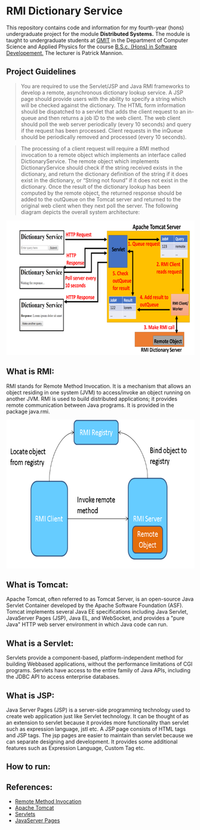 # RMI Dictionary Service
This repository contains code and information for my fourth-year (hons) undergraduate project for the module **Distributed Systems.**
The module is taught to undergraduate students at [GMIT](http://www.gmit.ie/) in the Department of Computer Science and Applied Physics for the course [B.S.c. (Hons) in Software Developement.](https://www.gmit.ie/software-development/bachelor-science-honours-software-development)
The lecturer is Patrick Mannion.

## Project Guidelines
> You are required to use the Servlet/JSP and Java RMI frameworks to develop a remote, asynchronous dictionary lookup service. A JSP page should provide users with the ability to specify a string which will be checked against the dictionary. The HTML form information should be dispatched to a servlet that adds the client request to an in-queue and then returns a job ID to the web client. The web client should poll the web server periodically (every 10 seconds) and query if the request has been processed. Client requests in the inQueue should be periodically removed and processed (every 10 seconds).
 
> The processing of a client request will require a RMI method invocation to a remote object which implements an interface called DictionaryService. The remote object which implements DictionaryService should check if the string received exists in the dictionary, and return the dictionary definition of the string if it does exist in the dictionary, or “String not found” if it does not exist in the dictionary. Once the result of the dictionary lookup has been computed by the remote object, the returned response should be added to the outQueue on the Tomcat server and returned to the original web client when they next poll the server. The following diagram depicts the overall system architecture: 

<p align="center">
  <img width="693" height="360" src="https://github.com/RicardsGraudins/RMI-Dictionary-Service/blob/master/Resources/Design.PNG">
</p>

## What is RMI:
RMI stands for Remote Method Invocation. It is a mechanism that allows an object residing in one system (JVM) to access/invoke an object running on another JVM. RMI is used to build distributed applications; it provides remote communication between Java programs. It is provided in the package java.rmi.

<p align="center">
  <img width="698" height="397" src="https://github.com/RicardsGraudins/RMI-Dictionary-Service/blob/master/Resources/RMI.png">
</p>

## What is Tomcat:
Apache Tomcat, often referred to as Tomcat Server, is an open-source Java Servlet Container developed by the Apache Software Foundation (ASF). Tomcat implements several Java EE specifications including Java Servlet, JavaServer Pages (JSP), Java EL, and WebSocket, and provides a "pure Java" HTTP web server environment in which Java code can run.

## What is a Servlet:
Servlets provide a component-based, platform-independent method for building Webbased applications, without the performance limitations of CGI programs. Servlets have access to the entire family of Java APIs, including the JDBC API to access enterprise databases.

## What is JSP:
Java Server Pages (JSP) is a server-side programming technology used to create web application just like Servlet technology. It can be thought of as an extension to servlet because it provides more functionality than servlet such as expression language, jstl etc.
A JSP page consists of HTML tags and JSP tags. The jsp pages are easier to maintain than servlet because we can separate designing and development. It provides some additional features such as Expression Language, Custom Tag etc.

## How to run:

## References:
* [Remote Method Invocation](https://www.tutorialspoint.com/java_rmi/index.htm)
* [Apache Tomcat](http://tomcat.apache.org/)
* [Servlets](https://www.tutorialspoint.com/servlets/)
* [JavaServer Pages](https://www.tutorialspoint.com/jsp/)
